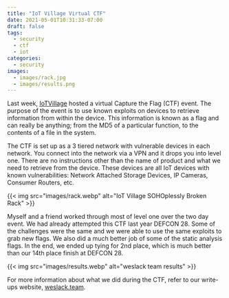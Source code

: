 ```yaml
---
title: "IoT Village Virtual CTF"
date: 2021-05-01T10:31:33-07:00
draft: false
tags:
  - security
  - ctf
  - iot
categories:
  - security
images:
  - images/rack.jpg
  - images/results.png
---
```


Last week, [IoTVillage](https://iotvillage.org) hosted a virtual Capture the Flag (CTF) event. The purpose of the event is to use known exploits on devices to retrieve information from within the device. This information is known as a flag and can really be anything; from the MD5 of a particular function, to the contents of a file in the system.

The CTF is set up as a 3 tiered network with vulnerable devices in each network. You connect into the network via a VPN and it drops you into level one. There are no instructions other than the name of product and what we need to retrieve from the device. These devices are all IoT devices with known vulnerabilities: Network Attached Storage Devices, IP Cameras, Consumer Routers, etc.

{{< img src="images/rack.webp" alt="IoT Village SOHOplessly Broken Rack" >}}

Myself and a friend worked through most of level one over the two day event. We had already attempted this CTF last year DEFCON 28. Some of the challenges were the same and we were able to use the same exploits to grab new flags. We also did a much better job of some of the static analysis flags. In the end, we ended up tying for 2nd place, which is much better than our 14th place finish at DEFCON 28.

{{< img src="images/results.webp" alt="weslack team results" >}}

For more information about what we did during the CTF, refer to our write-ups website, [weslack.team](https://weslack.team).